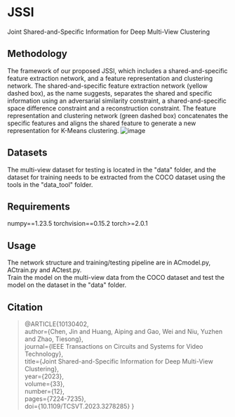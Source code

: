 # JSSI
Joint Shared-and-Specific Information for Deep Multi-View Clustering

## Methodology
The framework of our proposed JSSI, which includes a shared-and-specific feature extraction network, and a feature representation and clustering network. The shared-and-specific feature extraction network (yellow dashed box), as the name suggests, separates the shared and specific information using an adversarial similarity constraint, a shared-and-specific space difference constraint and a reconstruction constraint. The feature representation and clustering network (green dashed box) concatenates the specific features and aligns the shared feature to generate a new representation for K-Means clustering.
![image](https://github.com/Chenjin8249/JSSI/assets/77652938/4ad1ebec-222d-4774-94da-5b24a642db90)

## Datasets
The multi-view dataset for testing is located in the "data" folder, and the dataset for training needs to be extracted from the COCO dataset using the tools in the "data_tool" folder.

## Requirements
numpy==1.23.5
torchvision==0.15.2
torch>=2.0.1

## Usage
The network structure and training/testing pipeline are in ACmodel.py, ACtrain.py and ACtest.py.  
Train the model on the multi-view data from the COCO dataset and test the model on the dataset in the "data" folder.

## Citation
>  @ARTICLE{10130402,  
>    author={Chen, Jin and Huang, Aiping and Gao, Wei and Niu, Yuzhen and Zhao, Tiesong},  
>    journal={IEEE Transactions on Circuits and Systems for Video Technology},   
>    title={Joint Shared-and-Specific Information for Deep Multi-View Clustering},   
>    year={2023},  
>    volume={33},  
>    number={12},  
>    pages={7224-7235},  
>    doi={10.1109/TCSVT.2023.3278285}
> }  
